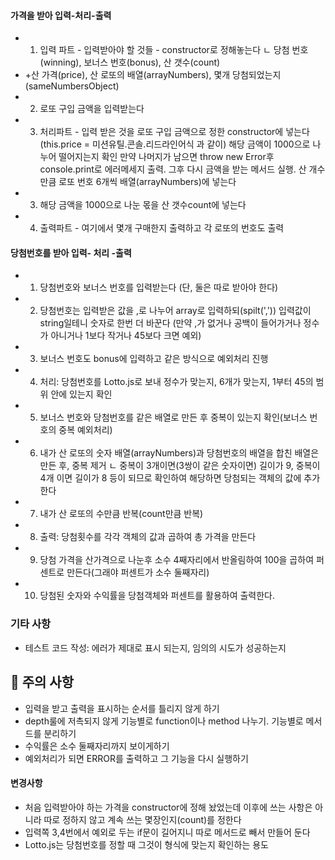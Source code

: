 #### 가격을 받아 입력-처리-출력


- 1. 입력 파트 - 입력받아야 할 것들 - constructor로 정해놓는다
ㄴ 당첨 번호(winning), 보너스 번호(bonus), 산 갯수(count)
- +산 가격(price), 산 로또의 배열(arrayNumbers), 몇개 당첨되었는지(sameNumbersObject)
- 2. 로또 구입 금액을 입력받는다
- 3. 처리파트 - 입력 받은 것을 로또 구입 금액으로 정한 constructor에 넣는다
(this.price = 미션유틸.콘솔.리드라인어식 과 같이)
해당 금액이 1000으로 나누어 떨어지는지 확인 만약 나머지가 남으면 throw new Error후 console.print로 에러메세지 출력. 그후 다시 금액을 받는 메서드 실행. 
산 개수만큼 로또 번호 6개씩 배열(arrayNumbers)에 넣는다
- 3. 해당 금액을 1000으로 나눈 몫을 산 갯수count에 넣는다
- 4. 출력파트 - 여기에서 몇개 구매한지 출력하고 각 로또의 번호도 출력


#### 당첨번호를 받아 입력- 처리 -출력
- 1. 당첨번호와 보너스 번호를 입력받는다
(단, 둘은 따로 받아야 한다)
- 2. 당첨번호는 입력받은 값을 ,로 나누어 array로 입력하되(spilt(',')) 입력값이 string일테니 숫자로 한번 더 바꾼다
(만약 ,가 없거나 공백이 들어가거나 정수가 아니거나 1보다 작거나 45보다 크면 예외)
- 3. 보너스 번호도 bonus에 입력하고 같은 방식으로 예외처리 진행

- 4. 처리: 당첨번호를 Lotto.js로 보내 정수가 맞는지, 6개가 맞는지, 1부터 45의 범위 안에 있는지 확인
- 5. 보너스 번호와 당첨번호를 같은 배열로 만든 후 중복이 있는지 확인(보너스 번호의 중복 예외처리)
- 6. 내가 산 로또의 숫자 배열(arrayNumbers)과 당첨번호의 배열을 합친 배열은 만든 후, 중복 제거
ㄴ 중복이 3개이면(3쌍이 같은 숫자이면) 길이가 9, 중복이 4개 이면 길이가 8 등이 되므로 확인하여 해당하면 당첨되는 객체의 값에 추가한다
- 7. 내가 산 로또의 수만큼 반복(count만큼 반복)

- 8. 출력: 당첨횟수를 각각 객체의 값과 곱하여 총 가격을 만든다
- 9. 당첨 가격을 산가격으로 나눈후 소수 4째자리에서 반올림하여 100을 곱하여 퍼센트로 만든다(그래야 퍼센트가 소수 둘째자리)
- 10. 당첨된 숫자와 수익률을 당첨객체와 퍼센트를 활용하여 출력한다.

### 기타 사항
- 테스트 코드 작성: 에러가 제대로 표시 되는지, 임의의 시도가 성공하는지

## 🚨 주의 사항

- 입력을 받고 출력을 표시하는 순서를 틀리지 않게 하기
- depth룰에 저촉되지 않게 기능별로 function이나 method 나누기. 기능별로 메서드를 분리하기
- 수익률은 소수 둘째자리까지 보이게하기 
- 예외처리가 되면 ERROR를 출력하고 그 기능을 다시 실행하기

#### 변경사항
- 처음 입력받아야 하는 가격을 constructor에 정해 놨었는데 이후에 쓰는 사항은 아니라 따로 정하지 않고 계속 쓰는 몇장인지(count)를 정한다
- 입력쪽 3,4번에서 예외로 두는 if문이 길어지니 따로 메서드로 빼서 만들어 둔다
- Lotto.js는 당첨번호를 정할 때 그것이 형식에 맞는지 확인하는 용도